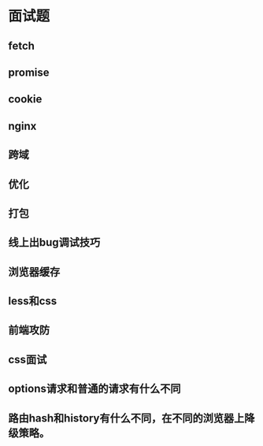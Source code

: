 # 面试题

## fetch

## promise

## cookie

## nginx

## 跨域

## 优化

## 打包

## 线上出bug调试技巧

## 浏览器缓存

## less和css

## 前端攻防

## css面试

## options请求和普通的请求有什么不同

## 路由hash和history有什么不同，在不同的浏览器上降级策略。